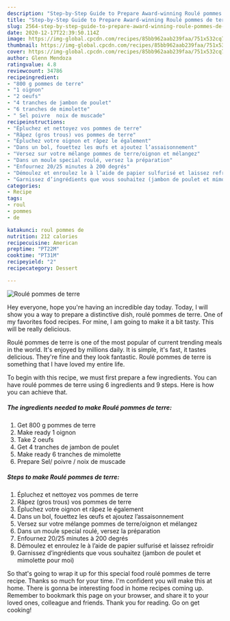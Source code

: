 ```yaml
---
description: "Step-by-Step Guide to Prepare Award-winning Roulé pommes de terre"
title: "Step-by-Step Guide to Prepare Award-winning Roulé pommes de terre"
slug: 2564-step-by-step-guide-to-prepare-award-winning-roule-pommes-de-terre
date: 2020-12-17T22:39:50.114Z
image: https://img-global.cpcdn.com/recipes/85bb962aab239faa/751x532cq70/roule-pommes-de-terre-photo-principale-de-la-recette.jpg
thumbnail: https://img-global.cpcdn.com/recipes/85bb962aab239faa/751x532cq70/roule-pommes-de-terre-photo-principale-de-la-recette.jpg
cover: https://img-global.cpcdn.com/recipes/85bb962aab239faa/751x532cq70/roule-pommes-de-terre-photo-principale-de-la-recette.jpg
author: Glenn Mendoza
ratingvalue: 4.8
reviewcount: 34786
recipeingredient:
- "800 g pommes de terre"
- "1 oignon"
- "2 oeufs"
- "4 tranches de jambon de poulet"
- "6 tranches de mimolette"
- " Sel poivre  noix de muscade"
recipeinstructions:
- "Épluchez et nettoyez vos pommes de terre"
- "Râpez (gros trous) vos pommes de terre"
- "Épluchez votre oignon et râpez le également"
- "Dans un bol, fouettez les œufs et ajoutez l’assaisonnement"
- "Versez sur votre mélange pommes de terre/oignon et mélangez"
- "Dans un moule special roulé, versez la préparation"
- "Enfournez 20/25 minutes à 200 degrés"
- "Démoulez et enroulez le à l’aide de papier sulfurisé et laissez refroidir"
- "Garnissez d’ingrédients que vous souhaitez (jambon de poulet et mimolette pour moi)"
categories:
- Recipe
tags:
- roul
- pommes
- de

katakunci: roul pommes de 
nutrition: 212 calories
recipecuisine: American
preptime: "PT22M"
cooktime: "PT31M"
recipeyield: "2"
recipecategory: Dessert

---
```



![Roulé pommes de terre](https://img-global.cpcdn.com/recipes/85bb962aab239faa/751x532cq70/roule-pommes-de-terre-photo-principale-de-la-recette.jpg)

Hey everyone, hope you're having an incredible day today. Today, I will show you a way to prepare a distinctive dish, roulé pommes de terre. One of my favorites food recipes. For mine, I am going to make it a bit tasty. This will be really delicious.



Roulé pommes de terre is one of the most popular of current trending meals in the world. It's enjoyed by millions daily. It is simple, it's fast, it tastes delicious. They're fine and they look fantastic. Roulé pommes de terre is something that I have loved my entire life.


To begin with this recipe, we must first prepare a few ingredients. You can have roulé pommes de terre using 6 ingredients and 9 steps. Here is how you can achieve that.

<!--inarticleads1-->

##### The ingredients needed to make Roulé pommes de terre:

1. Get 800 g pommes de terre
1. Make ready 1 oignon
1. Take 2 oeufs
1. Get 4 tranches de jambon de poulet
1. Make ready 6 tranches de mimolette
1. Prepare  Sel/ poivre / noix de muscade




<!--inarticleads2-->

##### Steps to make Roulé pommes de terre:

1. Épluchez et nettoyez vos pommes de terre
1. Râpez (gros trous) vos pommes de terre
1. Épluchez votre oignon et râpez le également
1. Dans un bol, fouettez les œufs et ajoutez l’assaisonnement
1. Versez sur votre mélange pommes de terre/oignon et mélangez
1. Dans un moule special roulé, versez la préparation
1. Enfournez 20/25 minutes à 200 degrés
1. Démoulez et enroulez le à l’aide de papier sulfurisé et laissez refroidir
1. Garnissez d’ingrédients que vous souhaitez (jambon de poulet et mimolette pour moi)




So that's going to wrap it up for this special food roulé pommes de terre recipe. Thanks so much for your time. I'm confident you will make this at home. There is gonna be interesting food in home recipes coming up. Remember to bookmark this page on your browser, and share it to your loved ones, colleague and friends. Thank you for reading. Go on get cooking!
